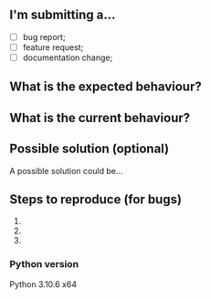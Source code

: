 ## I'm submitting a...

- [ ] bug report;
- [ ] feature request;
- [ ] documentation change;

## What is the expected behaviour?
<!--- Describe the expected behaviour in details -->

## What is the current behaviour?
<!--- Describe the current behaviour in details -->

## Possible solution (optional)
<!-- If you have a solution proposal, please explain it here -->
<!-- If your solution includes implementation, you should also open a PR with this as related issue -->
<!-- You can delete this section if you don't want to suggest a possible solution -->

A possible solution could be...

## Steps to reproduce (for bugs)
<!-- You can delete this section if you are not submitting a bug report -->

1. 
2. 
3. 

### Python version
<!-- Indicate your python version here -->
<!-- You can print it using `python3 --version` -->
Python 3.10.6 x64
